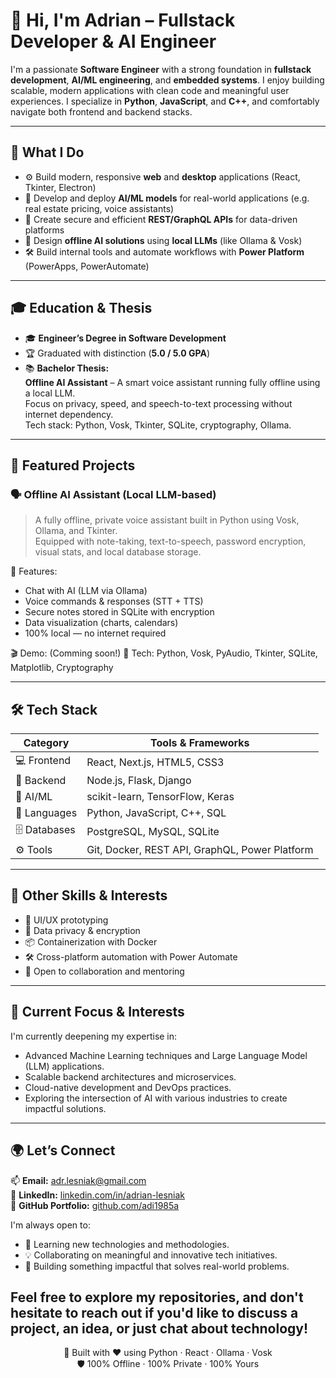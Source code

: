 # 👋 Hi, I'm Adrian – Fullstack Developer & AI Engineer

I'm a passionate **Software Engineer** with a strong foundation in **fullstack development**, **AI/ML engineering**, and **embedded systems**. I enjoy building scalable, modern applications with clean code and meaningful user experiences. I specialize in **Python**, **JavaScript**, and **C++**, and comfortably navigate both frontend and backend stacks.

---

## 🚀 What I Do

- ⚙️ Build modern, responsive **web** and **desktop** applications (React, Tkinter, Electron)
- 🤖 Develop and deploy **AI/ML models** for real-world applications (e.g. real estate pricing, voice assistants)
- 📡 Create secure and efficient **REST/GraphQL APIs** for data-driven platforms
- 🧠 Design **offline AI solutions** using **local LLMs** (like Ollama & Vosk)
- 🛠 Build internal tools and automate workflows with **Power Platform** (PowerApps, PowerAutomate)

---

## 🎓 Education & Thesis

- 🎓 **Engineer’s Degree in Software Development**
- 🏆 Graduated with distinction (**5.0 / 5.0 GPA**)
- 📚 **Bachelor Thesis:**  
  **Offline AI Assistant** – A smart voice assistant running fully offline using a local LLM.  
  Focus on privacy, speed, and speech-to-text processing without internet dependency.  
  Tech stack: Python, Vosk, Tkinter, SQLite, cryptography, Ollama.

---

## 🧠 Featured Projects

### 🗣️ Offline AI Assistant (Local LLM-based)

> A fully offline, private voice assistant built in Python using Vosk, Ollama, and Tkinter.  
> Equipped with note-taking, text-to-speech, password encryption, visual stats, and local database storage.

📌 Features:
- Chat with AI (LLM via Ollama)
- Voice commands & responses (STT + TTS)
- Secure notes stored in SQLite with encryption
- Data visualization (charts, calendars)
- 100% local — no internet required

🎬 Demo: (Comming soon!)
🔐 Tech: Python, Vosk, PyAudio, Tkinter, SQLite, Matplotlib, Cryptography

---

## 🛠 Tech Stack

| Category     | Tools & Frameworks |
|--------------|--------------------|
| 💻 Frontend  | React, Next.js, HTML5, CSS3 |
| 🔧 Backend   | Node.js, Flask, Django |
| 🧠 AI/ML     | scikit-learn, TensorFlow, Keras |
| 💬 Languages | Python, JavaScript, C++, SQL |
| 🗄️ Databases | PostgreSQL, MySQL, SQLite |
| ⚙️ Tools     | Git, Docker, REST API, GraphQL, Power Platform |

---

## 🧩 Other Skills & Interests

- 🎨 UI/UX prototyping
- 🔐 Data privacy & encryption
- 📦 Containerization with Docker
- 🛠️ Cross-platform automation with Power Automate
- 🤝 Open to collaboration and mentoring

---

## 🌱 Current Focus & Interests

I'm currently deepening my expertise in:
*   Advanced Machine Learning techniques and Large Language Model (LLM) applications.
*   Scalable backend architectures and microservices.
*   Cloud-native development and DevOps practices.
*   Exploring the intersection of AI with various industries to create impactful solutions.

---

## 🌍 Let’s Connect

📫 **Email:** [adr.lesniak@gmail.com](mailto:adr.lesniak@gmail.com)  
💼 **LinkedIn:** [linkedin.com/in/adrian-lesniak](https://linkedin.com/in/adrian-lesniak)  
📁 **GitHub Portfolio:** [github.com/adi1985a](https://github.com/adi1985a)

I'm always open to:
*   🧠 Learning new technologies and methodologies.
*   💡 Collaborating on meaningful and innovative tech initiatives.
*   🚀 Building something impactful that solves real-world problems.

Feel free to explore my repositories, and don't hesitate to reach out if you'd like to discuss a project, an idea, or just chat about technology!
---

<div align="center">

🧠 Built with ❤️ using Python · React · Ollama · Vosk  
🛡️ 100% Offline · 100% Private · 100% Yours

</div>
